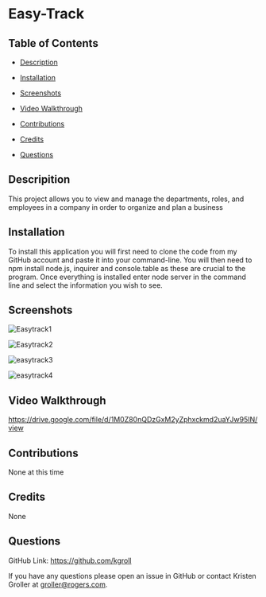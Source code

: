 # Easy-Track

 ## Table of Contents

  * [Description](#description)

  * [Installation](#installation)

  * [Screenshots](#screenshots)

  * [Video Walkthrough](#video-walkthrough)

  * [Contributions](#contributions)

  * [Credits](#credits)

  * [Questions](#questions)

  ## Descripition

  This project allows you to view and manage the departments, roles, and employees in a company in order to organize and plan a business

  ## Installation

  To install this application you will first need to clone the code from my GitHub account and paste it into your command-line. You will then need to npm install node.js, inquirer and console.table as these are crucial to the program. Once everything is installed enter node server in the command line and select the information you wish to see.

   ## Screenshots
![Easytrack1](https://user-images.githubusercontent.com/75186217/115168519-4136b480-a089-11eb-8e4a-ca24a98f502d.jpg)

![Easytrack2](https://user-images.githubusercontent.com/75186217/115168520-4267e180-a089-11eb-9b11-2369dfcd77a6.jpg)

![easytrack3](https://user-images.githubusercontent.com/75186217/115168522-4431a500-a089-11eb-9083-bae87d16b2eb.jpg)

![easytrack4](https://user-images.githubusercontent.com/75186217/115168524-45fb6880-a089-11eb-9859-a3a7974dce2d.jpg)

  

  ## Video Walkthrough

 https://drive.google.com/file/d/1M0Z80nQDzGxM2yZphxckmd2uaYJw95IN/view

  ## Contributions

  None at this time

  ## Credits

  None

  ## Questions

   GitHub Link:   https://github.com/kgroll

   If you have any questions please open an issue in GitHub or contact Kristen Groller at groller@rogers.com.
   
  
 
   
   
   
  

